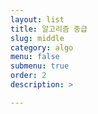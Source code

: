 ```yaml
---
layout: list
title: 알고리즘 중급
slug: middle
category: algo
menu: false
submenu: true
order: 2
description: >

---
```

